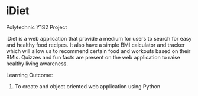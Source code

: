 # iDiet
Polytechnic Y1S2 Project

iDiet is a web application that provide a medium for users to search for easy and healthy food recipes.
It also have a simple BMI calculator and tracker which will allow us to recommend certain food and workouts based on their BMIs.
Quizzes and fun facts are present on the web application to raise healthy living awareness.

Learning Outcome:
1. To create and object oriented web application using Python
